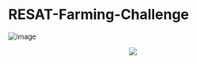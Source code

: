 # RESAT-Farming-Challenge

![image](https://github.com/zi9ooJJ/RESAT-Farming-Challenge/assets/119485385/3489fea4-a5fe-45b2-a887-197a7a5c06bb)
<div align='center'>
<img src='https://github.com/zi9ooJJ/RESAT-Farming-Challenge/assets/119485385/b37339eb-b967-4896-bb55-fa59f1e66605'>
</div>

